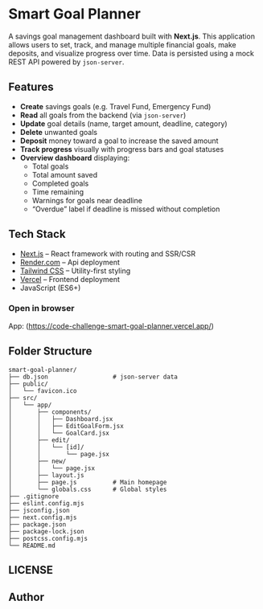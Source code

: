 #  Smart Goal Planner 

A savings goal management dashboard built with **Next.js**. This application allows users to set, track, and manage multiple financial goals, make deposits, and visualize progress over time. Data is persisted using a mock REST API powered by `json-server`.

##  Features

- **Create** savings goals (e.g. Travel Fund, Emergency Fund)
- **Read** all goals from the backend (via `json-server`)
- **Update** goal details (name, target amount, deadline, category)
- **Delete** unwanted goals
- **Deposit** money toward a goal to increase the saved amount
- **Track progress** visually with progress bars and goal statuses
- **Overview dashboard** displaying:
  - Total goals
  - Total amount saved
  - Completed goals
  - Time remaining
  - Warnings for goals near deadline
  - “Overdue” label if deadline is missed without completion

##  Tech Stack

- [Next.js](https://nextjs.org/) – React framework with routing and SSR/CSR
- [Render.com](https://smart-goal-jsonserver.onrender.com) – Api deployment
- [Tailwind CSS](https://tailwindcss.com/)  – Utility-first styling
- [Vercel](https://tailwindcss.com/)  – Frontend deployment
- JavaScript (ES6+)


###  Open in browser

App: (https://code-challenge-smart-goal-planner.vercel.app/) 



## Folder Structure
```
smart-goal-planner/
├── db.json                  # json-server data
├── public/
│   └── favicon.ico
├── src/
│   └── app/
│       ├── components/
│       │   ├── Dashboard.jsx
│       │   ├── EditGoalForm.jsx
│       │   └── GoalCard.jsx
│       ├── edit/
│       │   └── [id]/
│       │       └── page.jsx
│       ├── new/
│       │   └── page.jsx
│       ├── layout.js
│       ├── page.js          # Main homepage
│       └── globals.css      # Global styles
├── .gitignore
├── eslint.config.mjs
├── jsconfig.json
├── next.config.mjs
├── package.json
├── package-lock.json
├── postcss.config.mjs
└── README.md
```

## LICENSE
## Author

